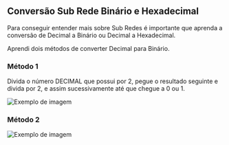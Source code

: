 ## Conversão Sub Rede Binário e Hexadecimal

Para conseguir entender mais sobre Sub Redes é importante que aprenda a conversão de Decimal a Binário ou Decimal a Hexadecimal.

Aprendi dois métodos de converter Decimal para Binário.

### Método 1

Divida o número DECIMAL que possui por 2, pegue o resultado seguinte e divida por 2, e assim sucessivamente até que chegue a 0 ou 1.

![Exemplo de imagem](https://github.com/marcosamuelira/Estudos-Senca-Anota-es/blob/main/Redes/Teoria%20de%20Redes%20e%20Sub%20Redes/exemplo-1-convers%C3%A3o-BIN.png?raw=true)

### Método 2 

![Exemplo de imagem](https://github.com/marcosamuelira/Estudos-Senca-Anota-es/blob/main/Redes/Teoria%20de%20Redes%20e%20Sub%20Redes/exemplo-2-convers%C3%A3o-BIN.jpg)
